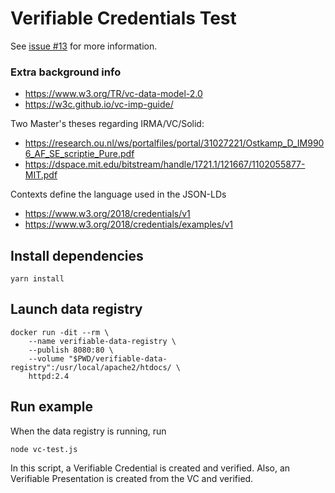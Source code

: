 # Verifiable Credentials Test

See [issue #13](https://github.com/marcvanandel/solid-quest/issues/13) for more information.

### Extra background info
- https://www.w3.org/TR/vc-data-model-2.0
- https://w3c.github.io/vc-imp-guide/

Two Master's theses regarding IRMA/VC/Solid:
- https://research.ou.nl/ws/portalfiles/portal/31027221/Ostkamp_D_IM9906_AF_SE_scriptie_Pure.pdf
- https://dspace.mit.edu/bitstream/handle/1721.1/121667/1102055877-MIT.pdf

Contexts define the language used in the JSON-LDs
- https://www.w3.org/2018/credentials/v1
- https://www.w3.org/2018/credentials/examples/v1

## Install dependencies
`yarn install`

## Launch data registry

```
docker run -dit --rm \
    --name verifiable-data-registry \
    --publish 8080:80 \
    --volume "$PWD/verifiable-data-registry":/usr/local/apache2/htdocs/ \
    httpd:2.4
```

## Run example
When the data registry is running, run
```
node vc-test.js
```

In this script, a Verifiable Credential is created and verified. Also, an Verifiable Presentation is created from the VC and verified.